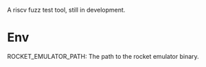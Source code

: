 A riscv fuzz test tool, still in development.

# Env

ROCKET_EMULATOR_PATH: The path to the rocket emulator binary.
